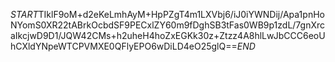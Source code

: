 $START$TIklF9oM+d2eKeLmhAyM+HpPZgT4m1LXVbj6/iJ0iYWNDij/Apa1pnHoNYomS0XR22tABrkOcbdSF9PECxlZY60m9fDghSB3tFas0WB9p1zdL/7gnXrcaIkcjwD9D1/JQW42CMs+h2uheH4hoZxEGKk30z+Ztzz4A8hlLwJbCCC6eoUhCXldYNpeWTCPVMXE0QFlyEPO6wDiLD4eO25glQ==$END$